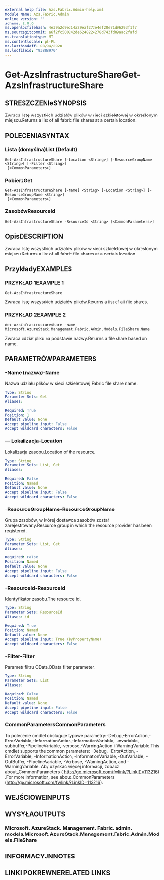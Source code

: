 ```yaml
---
external help file: Azs.Fabric.Admin-help.xml
Module Name: Azs.Fabric.Admin
online version: ''
schema: 2.0.0
ms.openlocfilehash: 4e39a2d9e314a29eaf273e4ef20e71d96293f1f7
ms.sourcegitcommit: a6f2fc500242de6248224278d743fd09aac2fafd
ms.translationtype: MT
ms.contentlocale: pl-PL
ms.lasthandoff: 03/04/2020
ms.locfileid: "93888970"
---
```

# <span data-ttu-id="36727-101">Get-AzsInfrastructureShare</span><span class="sxs-lookup"><span data-stu-id="36727-101">Get-AzsInfrastructureShare</span></span>

## <span data-ttu-id="36727-102">STRESZCZENIe</span><span class="sxs-lookup"><span data-stu-id="36727-102">SYNOPSIS</span></span>
<span data-ttu-id="36727-103">Zwraca listę wszystkich udziałów plików w sieci szkieletowej w określonym miejscu.</span><span class="sxs-lookup"><span data-stu-id="36727-103">Returns a list of all fabric file shares at a certain location.</span></span>

## <span data-ttu-id="36727-104">POLECENIA</span><span class="sxs-lookup"><span data-stu-id="36727-104">SYNTAX</span></span>

### <span data-ttu-id="36727-105">Lista (domyślna)</span><span class="sxs-lookup"><span data-stu-id="36727-105">List (Default)</span></span>
```
Get-AzsInfrastructureShare [-Location <String>] [-ResourceGroupName <String>] [-Filter <String>]
 [<CommonParameters>]
```

### <span data-ttu-id="36727-106">Pobierz</span><span class="sxs-lookup"><span data-stu-id="36727-106">Get</span></span>
```
Get-AzsInfrastructureShare [-Name] <String> [-Location <String>] [-ResourceGroupName <String>]
 [<CommonParameters>]
```

### <span data-ttu-id="36727-107">Zasobów</span><span class="sxs-lookup"><span data-stu-id="36727-107">ResourceId</span></span>
```
Get-AzsInfrastructureShare -ResourceId <String> [<CommonParameters>]
```

## <span data-ttu-id="36727-108">Opis</span><span class="sxs-lookup"><span data-stu-id="36727-108">DESCRIPTION</span></span>
<span data-ttu-id="36727-109">Zwraca listę wszystkich udziałów plików w sieci szkieletowej w określonym miejscu.</span><span class="sxs-lookup"><span data-stu-id="36727-109">Returns a list of all fabric file shares at a certain location.</span></span>

## <span data-ttu-id="36727-110">Przykłady</span><span class="sxs-lookup"><span data-stu-id="36727-110">EXAMPLES</span></span>

### <span data-ttu-id="36727-111">PRZYKŁAD 1</span><span class="sxs-lookup"><span data-stu-id="36727-111">EXAMPLE 1</span></span>
```
Get-AzsInfrastructureShare
```

<span data-ttu-id="36727-112">Zwraca listę wszystkich udziałów plików.</span><span class="sxs-lookup"><span data-stu-id="36727-112">Returns a list of all file shares.</span></span>

### <span data-ttu-id="36727-113">PRZYKŁAD 2</span><span class="sxs-lookup"><span data-stu-id="36727-113">EXAMPLE 2</span></span>
```
Get-AzsInfrastructureShare -Name Microsoft.AzureStack.Management.Fabric.Admin.Models.FileShare.Name
```

<span data-ttu-id="36727-114">Zwraca udział pliku na podstawie nazwy.</span><span class="sxs-lookup"><span data-stu-id="36727-114">Returns a file share based on name.</span></span>

## <span data-ttu-id="36727-115">PARAMETRÓW</span><span class="sxs-lookup"><span data-stu-id="36727-115">PARAMETERS</span></span>

### <span data-ttu-id="36727-116">-Name (nazwa)</span><span class="sxs-lookup"><span data-stu-id="36727-116">-Name</span></span>
<span data-ttu-id="36727-117">Nazwa udziału plików w sieci szkieletowej.</span><span class="sxs-lookup"><span data-stu-id="36727-117">Fabric file share name.</span></span>

```yaml
Type: String
Parameter Sets: Get
Aliases:

Required: True
Position: 1
Default value: None
Accept pipeline input: False
Accept wildcard characters: False
```

### <span data-ttu-id="36727-118">— Lokalizacja</span><span class="sxs-lookup"><span data-stu-id="36727-118">-Location</span></span>
<span data-ttu-id="36727-119">Lokalizacja zasobu.</span><span class="sxs-lookup"><span data-stu-id="36727-119">Location of the resource.</span></span>

```yaml
Type: String
Parameter Sets: List, Get
Aliases:

Required: False
Position: Named
Default value: None
Accept pipeline input: False
Accept wildcard characters: False
```

### <span data-ttu-id="36727-120">-ResourceGroupName</span><span class="sxs-lookup"><span data-stu-id="36727-120">-ResourceGroupName</span></span>
<span data-ttu-id="36727-121">Grupa zasobów, w której dostawca zasobów został zarejestrowany.</span><span class="sxs-lookup"><span data-stu-id="36727-121">Resource group in which the resource provider has been registered.</span></span>

```yaml
Type: String
Parameter Sets: List, Get
Aliases:

Required: False
Position: Named
Default value: None
Accept pipeline input: False
Accept wildcard characters: False
```

### <span data-ttu-id="36727-122">-ResourceId</span><span class="sxs-lookup"><span data-stu-id="36727-122">-ResourceId</span></span>
<span data-ttu-id="36727-123">Identyfikator zasobu.</span><span class="sxs-lookup"><span data-stu-id="36727-123">The resource id.</span></span>

```yaml
Type: String
Parameter Sets: ResourceId
Aliases: id

Required: True
Position: Named
Default value: None
Accept pipeline input: True (ByPropertyName)
Accept wildcard characters: False
```

### <span data-ttu-id="36727-124">-Filter</span><span class="sxs-lookup"><span data-stu-id="36727-124">-Filter</span></span>
<span data-ttu-id="36727-125">Parametr filtru OData.</span><span class="sxs-lookup"><span data-stu-id="36727-125">OData filter parameter.</span></span>

```yaml
Type: String
Parameter Sets: List
Aliases:

Required: False
Position: Named
Default value: None
Accept pipeline input: False
Accept wildcard characters: False
```

### <span data-ttu-id="36727-126">CommonParameters</span><span class="sxs-lookup"><span data-stu-id="36727-126">CommonParameters</span></span>
<span data-ttu-id="36727-127">To polecenie cmdlet obsługuje typowe parametry:-Debug,-ErrorAction,-ErrorVariable,-InformationAction,-InformationVariable,-unvariable,-subbuffer,-PipelineVariable,-verbose,-WarningAction i-WarningVariable.</span><span class="sxs-lookup"><span data-stu-id="36727-127">This cmdlet supports the common parameters: -Debug, -ErrorAction, -ErrorVariable, -InformationAction, -InformationVariable, -OutVariable, -OutBuffer, -PipelineVariable, -Verbose, -WarningAction, and -WarningVariable.</span></span> <span data-ttu-id="36727-128">Aby uzyskać więcej informacji, zobacz about_CommonParameters ( http://go.microsoft.com/fwlink/?LinkID=113216) .</span><span class="sxs-lookup"><span data-stu-id="36727-128">For more information, see about_CommonParameters (http://go.microsoft.com/fwlink/?LinkID=113216).</span></span>

## <span data-ttu-id="36727-129">WEJŚCIOWE</span><span class="sxs-lookup"><span data-stu-id="36727-129">INPUTS</span></span>

## <span data-ttu-id="36727-130">WYSYŁA</span><span class="sxs-lookup"><span data-stu-id="36727-130">OUTPUTS</span></span>

### <span data-ttu-id="36727-131">Microsoft. AzureStack. Management. Fabric. admin. models.</span><span class="sxs-lookup"><span data-stu-id="36727-131">Microsoft.AzureStack.Management.Fabric.Admin.Models.FileShare</span></span>

## <span data-ttu-id="36727-132">INFORMACYJN</span><span class="sxs-lookup"><span data-stu-id="36727-132">NOTES</span></span>

## <span data-ttu-id="36727-133">LINKI POKREWNE</span><span class="sxs-lookup"><span data-stu-id="36727-133">RELATED LINKS</span></span>
